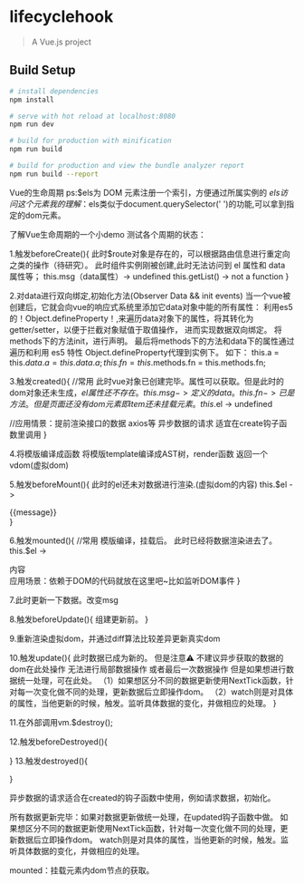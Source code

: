 # lifecyclehook

> A Vue.js project

## Build Setup

``` bash
# install dependencies
npm install

# serve with hot reload at localhost:8080
npm run dev

# build for production with minification
npm run build

# build for production and view the bundle analyzer report
npm run build --report
```
Vue的生命周期
ps:$els为 DOM 元素注册一个索引，方便通过所属实例的 $els 访问这个元素
我的理解：$els类似于document.querySelector(' ')的功能,可以拿到指定的dom元素。

了解Vue生命周期的一个小demo
测试各个周期的状态：

1.触发beforeCreate(){
  此时$route对象是存在的，可以根据路由信息进行重定向之类的操作（待研究）。
  此时组件实例刚被创建,此时无法访问到 el 属性和 data 属性等；
  this.msg（data属性）-> undefined
  this.getList() -> not a function
}

2.对data进行双向绑定,初始化方法(Observer Data && init events)
当一个vue被创建后，它就会向vue的响应式系统里添加它data对象中能的所有属性：
利用es5的！Object.defineProperty！,来遍历data对象下的属性，将其转化为getter/setter，以便于拦截对象赋值于取值操作，
进而实现数据双向绑定。
将methods下的方法init，进行声明。
最后将methods下的方法和data下的属性通过遍历和利用 es5 特性 Object.defineProperty代理到实例下。
如下：
this.a = this.$data.a = this.data.a;
this.fn = this.$methods.fn = this.methods.fn; 

3.触发created(){
  //常用
  此时vue对象已创建完毕。属性可以获取。但是此时的dom对象还未生成，$el属性还不存在。
  this.msg -> 定义的data。
  this.fn -> 已是方法。
  但是页面还没有dom元素 即{{item}}还未挂载元素。
  this.$el -> undefined

  //应用情景：提前渲染接口的数据 axios等  异步数据的请求 适宜在create钩子函数里调用
}

4.将模版编译成函数
将模版template编译成AST树，render函数
返回一个vdom(虚拟dom)

5.触发beforeMount(){
  此时的el还未对数据进行渲染.(虚拟dom的内容)
  this.$el -> <div id="app">{{message}}</div>
}

6.触发mounted(){
  //常用
  模版编译，挂载后。
  此时已经将数据渲染进去了。
  this.$el -> <div id="app">内容</div>
  应用场景：依赖于DOM的代码就放在这里吧~比如监听DOM事件
}

7.此时更新一下数据。改变msg

8.触发beforeUpdate(){
  组建更新前。
}

9.重新渲染虚拟dom，并通过diff算法比较差异更新真实dom

10.触发update(){
  此时数据已成为新的。
  但是注意⚠️ 不建议异步获取的数据的dom在此处操作 无法进行局部数据操作 或者最后一次数据操作
  但是如果想进行数据统一处理，可在此处。
  （1）如果想区分不同的数据更新使用NextTick函数，针对每一次变化做不同的处理，更新数据后立即操作dom。
  （2）watch则是对具体的属性，当他更新的时候，触发。监听具体数据的变化，并做相应的处理。
}

11.在外部调用vm.$destroy();

12.触发beforeDestroyed(){
  
}
13.触发destroyed(){
  
}


异步数据的请求适合在created的钩子函数中使用，例如请求数据，初始化。

所有数据更新完毕：如果对数据更新做统一处理，在updated钩子函数中做。
如果想区分不同的数据更新使用NextTick函数，针对每一次变化做不同的处理，更新数据后立即操作dom。
watch则是对具体的属性，当他更新的时候，触发。监听具体数据的变化，并做相应的处理。

mounted：挂载元素内dom节点的获取。